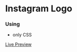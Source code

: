 # Instagram Logo 
### Using 
  * only CSS 

[Live Preview](https://fadyehabamer.github.io/Instagram-Logo/)

